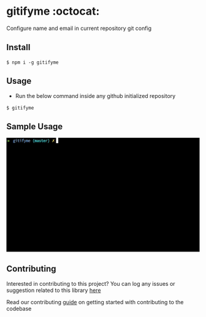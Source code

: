 # gitifyme :octocat:

Configure name and email in current repository git config

## Install

```
$ npm i -g gitifyme
```

## Usage

- Run the below command inside any github initialized repository

```
$ gitifyme
```

## Sample Usage

<img src="assets/gitifyme.gif" alt="gitifyme"/> <br>

## Contributing

Interested in contributing to this project?
You can log any issues or suggestion related to this library [here](https://github.com/arshadkazmi42/gitifyme/issues/new)

Read our contributing [guide](CONTRIBUTING.md) on getting started with contributing to the codebase